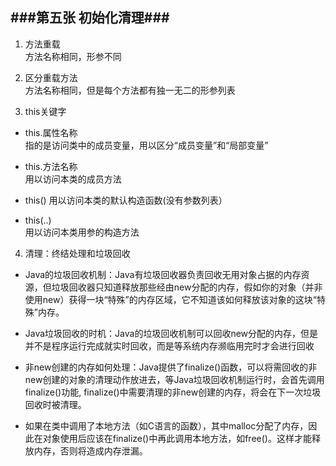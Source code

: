 ###第五张   初始化清理###
--------------------------

1. 方法重载  
方法名称相同，形参不同


2. 区分重载方法  
方法名称相同，但是每个方法都有独一无二的形参列表

3. this关键字  
* this.属性名称  
指的是访问类中的成员变量，用以区分“成员变量”和“局部变量”  

* this.方法名称  
用以访问本类的成员方法

* this()
用以访问本类的默认构造函数(没有参数列表）

* this(..)  
用以访问本类用参的构造方法


4. 清理：终结处理和垃圾回收  
* Java的垃圾回收机制：Java有垃圾回收器负责回收无用对象占据的内存资源，但垃圾回收器只知道释放那些经由new分配的内存，假如你的对象（并非使用new）获得一块“特殊”的内存区域，它不知道该如何释放该对象的这块“特殊”内存。

* Java垃圾回收的时机：Java的垃圾回收机制可以回收new分配的内存，但是并不是程序运行完成就实时回收，而是等系统内存濒临用完时才会进行回收  

* 非new创建的内存如何处理：Java提供了finalize()函数，可以将需回收的非new创建的对象的清理动作放进去，等Java垃圾回收机制运行时，会首先调用finalize()功能, finalize()中需要清理的非new创建的内存，将会在下一次垃圾回收时被清理。

* 如果在类中调用了本地方法（如C语言的函数），其中malloc分配了内存，因此在对象使用后应该在finalize()中再此调用本地方法，如free()。这样才能释放内存，否则将造成内存泄漏。


 


